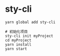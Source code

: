 # sty-cli

```shell
yarn global add sty-cli

# 初始化项目
sty-cli init myProject
cd myProject
yarn install 
yarn start
```
